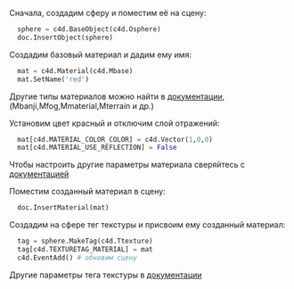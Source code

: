Сначала, создадим сферу и поместим её на сцену:
```Python
  sphere = c4d.BaseObject(c4d.Osphere)
  doc.InsertObject(sphere)
```
Создадим базовый материал и дадим ему имя:
```Python
  mat = c4d.Material(c4d.Mbase)
  mat.SetName('red')
```
Другие типы материалов можно найти в [документации][2], (Mbanji,Mfog,Mmaterial,Mterrain и др.)

Установим цвет красный и отключим слой отражений:
```Python
  mat[c4d.MATERIAL_COLOR_COLOR] = c4d.Vector(1,0,0)
  mat[c4d.MATERIAL_USE_REFLECTION] = False
```
Чтобы настроить другие параметры материала сверяйтесь с [документацией][1]

Поместим созданный материал в сцену:
```Python
  doc.InsertMaterial(mat)
```
Создадим на сфере тег текстуры и присвоим ему созданный материал:
```Python
  tag = sphere.MakeTag(c4d.Ttexture)
  tag[c4d.TEXTURETAG_MATERIAL] = mat
  c4d.EventAdd() # обновим сцену
```
Другие параметры тега текстуры в [документации][3]

[1]: https://developers.maxon.net/docs/py/23_110/classic_resource/material/mmaterial.html "Classic Resource overview » Material"
[2]: https://developers.maxon.net/docs/py/23_110/types/materials.html "Types and Symbols List » Material Types"
[3]: https://developers.maxon.net/docs/py/23_110/classic_resource/tag/ttexture.html "Classic Resource overview » Material Tag"